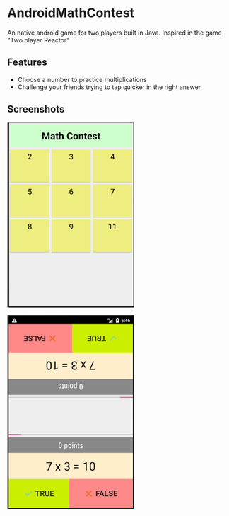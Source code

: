 # AndroidMathContest

An native android game for two players built in Java.
Inspired in the game "Two player Reactor"

## Features

* Choose a number to practice multiplications
* Challenge your friends trying to tap quicker in the right answer

## Screenshots

![](./playstore/AndroidMathContest-Main.png)

![](./playstore/AndroidMathContest-Game.png)

